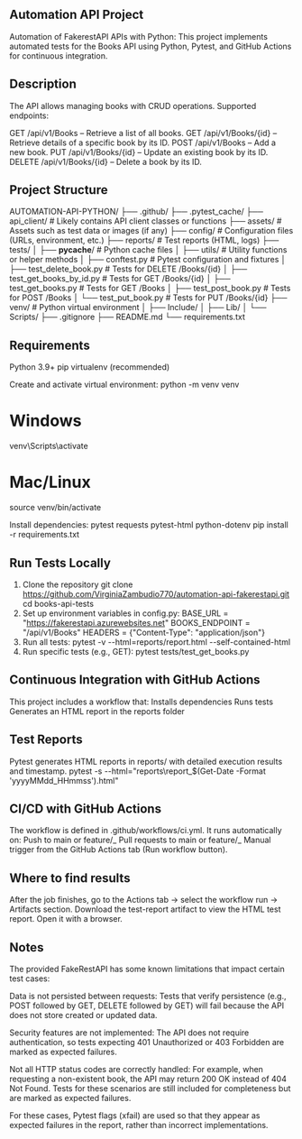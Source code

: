 ## Automation API Project

Automation of FakerestAPI APIs with Python:
This project implements automated tests for the Books API using Python, Pytest, and GitHub Actions for continuous integration.

## Description

The API allows managing books with CRUD operations.
Supported endpoints:

GET /api/v1/Books – Retrieve a list of all books.
GET /api/v1/Books/{id} – Retrieve details of a specific book by its ID.
POST /api/v1/Books – Add a new book.
PUT /api/v1/Books/{id} – Update an existing book by its ID.
DELETE /api/v1/Books/{id} – Delete a book by its ID.

## Project Structure

AUTOMATION-API-PYTHON/
├── .github/
├── .pytest_cache/
├── api_client/ # Likely contains API client classes or functions
├── assets/ # Assets such as test data or images (if any)
├── config/ # Configuration files (URLs, environment, etc.)
├── reports/ # Test reports (HTML, logs)
├── tests/
│ ├── **pycache**/ # Python cache files
│ ├── utils/ # Utility functions or helper methods
│ ├── conftest.py # Pytest configuration and fixtures
│ ├── test_delete_book.py # Tests for DELETE /Books/{id}
│ ├── test_get_books_by_id.py # Tests for GET /Books/{id}
│ ├── test_get_books.py # Tests for GET /Books
│ ├── test_post_book.py # Tests for POST /Books
│ └── test_put_book.py # Tests for PUT /Books/{id}
├── venv/ # Python virtual environment
│ ├── Include/
│ ├── Lib/
│ └── Scripts/
├── .gitignore
├── README.md
└── requirements.txt

## Requirements

Python 3.9+
pip
virtualenv (recommended)

Create and activate virtual environment:
python -m venv venv

# Windows

venv\Scripts\activate

# Mac/Linux

source venv/bin/activate

Install dependencies:
pytest
requests
pytest-html
python-dotenv
pip install -r requirements.txt

## Run Tests Locally

1. Clone the repository
   git clone https://github.com/VirginiaZambudio770/automation-api-fakerestapi.git
   cd books-api-tests
2. Set up environment variables in config.py:
   BASE_URL = "https://fakerestapi.azurewebsites.net"
   BOOKS_ENDPOINT = "/api/v1/Books"
   HEADERS = {"Content-Type": "application/json"}
3. Run all tests:
   pytest -v --html=reports/report.html --self-contained-html
4. Run specific tests (e.g., GET):
   pytest tests/test_get_books.py

## Continuous Integration with GitHub Actions

This project includes a workflow that:
Installs dependencies
Runs tests
Generates an HTML report in the reports folder

## Test Reports

Pytest generates HTML reports in reports/ with detailed execution results and timestamp.
pytest -s --html="reports\report\_$(Get-Date -Format 'yyyyMMdd_HHmmss').html"

## CI/CD with GitHub Actions

The workflow is defined in .github/workflows/ci.yml.
It runs automatically on:
Push to main or feature/_
Pull requests to main or feature/_
Manual trigger from the GitHub Actions tab (Run workflow button).

## Where to find results

After the job finishes, go to the Actions tab → select the workflow run → Artifacts section.
Download the test-report artifact to view the HTML test report. Open it with a browser.

## Notes

The provided FakeRestAPI has some known limitations that impact certain test cases:

Data is not persisted between requests:
Tests that verify persistence (e.g., POST followed by GET, DELETE followed by GET) will fail because the API does not store created or updated data.

Security features are not implemented:
The API does not require authentication, so tests expecting 401 Unauthorized or 403 Forbidden are marked as expected failures.

Not all HTTP status codes are correctly handled:
For example, when requesting a non-existent book, the API may return 200 OK instead of 404 Not Found.
Tests for these scenarios are still included for completeness but are marked as expected failures.

For these cases, Pytest flags (xfail) are used so that they appear as expected failures in the report, rather than incorrect implementations.
